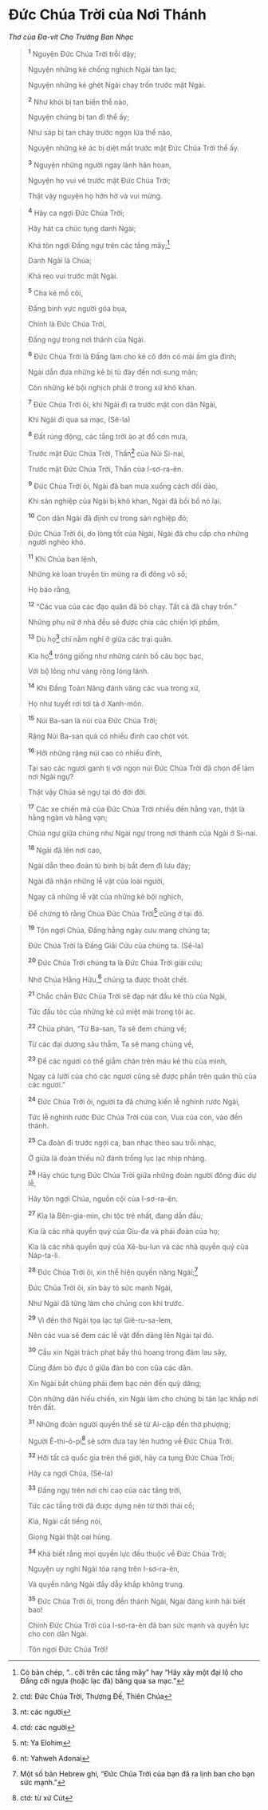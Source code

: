 # Ðức Chúa Trời của Nơi Thánh
*Thơ của Ða-vít Cho Trưởng Ban Nhạc*

> <sup><b>1</b></sup> Nguyện Ðức Chúa Trời trỗi dậy;
> 
> Nguyện những kẻ chống nghịch Ngài tản lạc;
> 
> Nguyện những kẻ ghét Ngài chạy trốn trước mặt Ngài.
> 
> <sup><b>2</b></sup> Như khói bị tan biến thể nào,
> 
> Nguyện chúng bị tan đi thể ấy;
> 
> Như sáp bị tan chảy trước ngọn lửa thể nào,
> 
> Nguyện những kẻ ác bị diệt mất trước mặt Ðức Chúa Trời thể ấy.
> 
> <sup><b>3</b></sup> Nguyện những người ngay lành hân hoan,
> 
> Nguyện họ vui vẻ trước mặt Ðức Chúa Trời;
> 
> Thật vậy nguyện họ hớn hở và vui mừng.
>


> <sup><b>4</b></sup> Hãy ca ngợi Ðức Chúa Trời;
> 
> Hãy hát ca chúc tụng danh Ngài;
> 
> Khá tôn ngợi Ðấng ngự trên các tầng mây;[^1]
> 
> Danh Ngài là Chúa;
> 
> Khá reo vui trước mặt Ngài.
> 
> <sup><b>5</b></sup> Cha kẻ mồ côi,
> 
> Ðấng binh vực người góa bụa,
> 
> Chính là Ðức Chúa Trời,
> 
> Ðấng ngự trong nơi thánh của Ngài.
> 
> <sup><b>6</b></sup> Ðức Chúa Trời là Ðấng làm cho kẻ cô đơn có mái ấm gia đình;
> 
> Ngài dẫn đưa những kẻ bị tù đày đến nơi sung mãn;
> 
> Còn những kẻ bội nghịch phải ở trong xứ khô khan.
>


> <sup><b>7</b></sup> Ðức Chúa Trời ôi, khi Ngài đi ra trước mặt con dân Ngài,
> 
> Khi Ngài đi qua sa mạc, (Sê-la)
> 
> <sup><b>8</b></sup> Ðất rúng động, các tầng trời ào ạt đổ cơn mưa,
> 
> Trước mặt Ðức Chúa Trời, Thần[^2] của Núi Si-nai,
> 
> Trước mặt Ðức Chúa Trời, Thần của I-sơ-ra-ên.
> 
> <sup><b>9</b></sup> Ðức Chúa Trời ôi, Ngài đã ban mưa xuống cách dồi dào,
> 
> Khi sản nghiệp của Ngài bị khô khan, Ngài đã bồi bổ nó lại.
> 
> <sup><b>10</b></sup> Con dân Ngài đã định cư trong sản nghiệp đó;
> 
> Ðức Chúa Trời ôi, do lòng tốt của Ngài, Ngài đã chu cấp cho những người nghèo khó.
>


> <sup><b>11</b></sup> Khi Chúa ban lệnh,
> 
> Những kẻ loan truyền tin mừng ra đi đông vô số;
> 
> Họ báo rằng,
> 
> <sup><b>12</b></sup> “Các vua của các đạo quân đã bỏ chạy. Tất cả đã chạy trốn.”
> 
> Những phụ nữ ở nhà đều sẽ được chia các chiến lợi phẩm,
> 
> <sup><b>13</b></sup> Dù họ[^3] chỉ nằm nghỉ ở giữa các trại quân.
> 
> Kìa họ[^4] trông giống như những cánh bồ câu bọc bạc,
> 
> Với bộ lông như vàng ròng lóng lánh.
> 
> <sup><b>14</b></sup> Khi Ðấng Toàn Năng đánh văng các vua trong xứ,
> 
> Họ như tuyết rơi tơi tả ở Xanh-môn.
>


> <sup><b>15</b></sup> Núi Ba-san là núi của Ðức Chúa Trời;
> 
> Rặng Núi Ba-san quả có nhiều đỉnh cao chót vót.
> 
> <sup><b>16</b></sup> Hỡi những rặng núi cao có nhiều đỉnh,
> 
> Tại sao các ngươi ganh tị với ngọn núi Ðức Chúa Trời đã chọn để làm nơi Ngài ngự?
> 
> Thật vậy Chúa sẽ ngự tại đó đời đời.
>


> <sup><b>17</b></sup> Các xe chiến mã của Ðức Chúa Trời nhiều đến hằng vạn, thật là hằng ngàn và hằng vạn;
> 
> Chúa ngự giữa chúng như Ngài ngự trong nơi thánh của Ngài ở Si-nai.
> 
> <sup><b>18</b></sup> Ngài đã lên nơi cao,
> 
> Ngài dẫn theo đoàn tù binh bị bắt đem đi lưu đày;
> 
> Ngài đã nhận những lễ vật của loài người,
> 
> Ngay cả những lễ vật của những kẻ bội nghịch,
> 
> Ðể chứng tỏ rằng Chúa Ðức Chúa Trời[^5] cũng ở tại đó.
>


> <sup><b>19</b></sup> Tôn ngợi Chúa, Ðấng hằng ngày cưu mang chúng ta;
> 
> Ðức Chúa Trời là Ðấng Giải Cứu của chúng ta. (Sê-la)
> 
> <sup><b>20</b></sup> Ðức Chúa Trời chúng ta là Ðức Chúa Trời giải cứu;
> 
> Nhờ Chúa Hằng Hữu,[^6] chúng ta được thoát chết.
>


> <sup><b>21</b></sup> Chắc chắn Ðức Chúa Trời sẽ đạp nát đầu kẻ thù của Ngài,
> 
> Tức đầu tóc của những kẻ cứ miệt mài trong tội ác.
> 
> <sup><b>22</b></sup> Chúa phán, “Từ Ba-san, Ta sẽ đem chúng về;
> 
> Từ các đại dương sâu thẳm, Ta sẽ mang chúng về,
> 
> <sup><b>23</b></sup> Ðể các ngươi có thể giẫm chân trên máu kẻ thù của mình,
> 
> Ngay cả lưỡi của chó các ngươi cũng sẽ được phần trên quân thù của các ngươi.”
>


> <sup><b>24</b></sup> Ðức Chúa Trời ôi, người ta đã chứng kiến lễ nghinh rước Ngài,
> 
> Tức lễ nghinh rước Ðức Chúa Trời của con, Vua của con, vào đền thánh.
> 
> <sup><b>25</b></sup> Ca đoàn đi trước ngợi ca, ban nhạc theo sau trỗi nhạc,
> 
> Ở giữa là đoàn thiếu nữ đánh trống lục lạc nhịp nhàng.
> 
> <sup><b>26</b></sup> Hãy chúc tụng Ðức Chúa Trời giữa những đoàn người đông đúc dự lễ,
> 
> Hãy tôn ngợi Chúa, nguồn cội của I-sơ-ra-ên.
> 
> <sup><b>27</b></sup> Kìa là Bên-gia-min, chi tộc trẻ nhất, đang dẫn đầu;
> 
> Kìa là các nhà quyền quý của Giu-đa và phái đoàn của họ;
> 
> Kìa là các nhà quyền quý của Xê-bu-lun và các nhà quyền quý của Náp-ta-li.
>


> <sup><b>28</b></sup> Ðức Chúa Trời ôi, xin thể hiện quyền năng Ngài;[^7]
> 
> Ðức Chúa Trời ôi, xin bày tỏ sức mạnh Ngài,
> 
> Như Ngài đã từng làm cho chúng con khi trước.
> 
> <sup><b>29</b></sup> Vì đền thờ Ngài tọa lạc tại Giê-ru-sa-lem,
> 
> Nên các vua sẽ đem các lễ vật đến dâng lên Ngài tại đó.
> 
> <sup><b>30</b></sup> Cầu xin Ngài trách phạt bầy thú hoang trong đám lau sậy,
> 
> Cùng đám bò đực ở giữa đàn bò con của các dân.
> 
> Xin Ngài bắt chúng phải đem bạc nén đến quỳ dâng;
> 
> Còn những dân hiếu chiến, xin Ngài làm cho chúng bị tản lạc khắp nơi trên đất.
> 
> <sup><b>31</b></sup> Những đoàn người quyền thế sẽ từ Ai-cập đến thờ phượng;
> 
> Người Ê-thi-ô-pi[^8] sẽ sớm đưa tay lên hướng về Ðức Chúa Trời.
>


> <sup><b>32</b></sup> Hỡi tất cả quốc gia trên thế giới, hãy ca tụng Ðức Chúa Trời;
> 
> Hãy ca ngợi Chúa, (Sê-la)
> 
> <sup><b>33</b></sup> Ðấng ngự trên nơi chí cao của các tầng trời,
> 
> Tức các tầng trời đã được dựng nên từ thời thái cổ;
> 
> Kìa, Ngài cất tiếng nói,
> 
> Giọng Ngài thật oai hùng.
> 
> <sup><b>34</b></sup> Khá biết rằng mọi quyền lực đều thuộc về Ðức Chúa Trời;
> 
> Nguyện uy nghi Ngài tỏa rạng trên I-sơ-ra-ên,
> 
> Và quyền năng Ngài đầy dẫy khắp không trung.
> 
> <sup><b>35</b></sup> Ðức Chúa Trời ôi, trong đền thánh Ngài, Ngài đáng kinh hãi biết bao!
> 
> Chính Ðức Chúa Trời của I-sơ-ra-ên đã ban sức mạnh và quyền lực cho con dân Ngài.
> 
> Tôn ngợi Ðức Chúa Trời!
>

[^1]: Có bản chép, “.. cỡi trên các tầng mây” hay “Hãy xây một đại lộ cho Ðấng cỡi ngựa (hoặc lạc đà) băng qua sa mạc.”
[^2]: ctd: Ðức Chúa Trời, Thượng Ðế, Thiên Chúa
[^3]: nt: các người
[^4]: ctd: các người
[^5]: nt: Ya Elohim
[^6]: nt: Yahweh Adonai
[^7]: Một số bản Hebrew ghi, “Ðức Chúa Trời của bạn đã ra lịnh ban cho bạn sức mạnh.”
[^8]: ctd: từ xứ Cút
